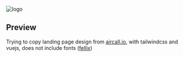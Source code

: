 ![logo](https://images.ctfassets.net/0kz5nrpxuzuo/51NAhmYFcgHBV2hhQIBVzc/8b7f6d588507b02e70a283ca5c0e7a53/aircall-logo.svg)



## Preview

Trying to copy landing page design from [aircall.io](https://aircall.io), with tailwindcss and vuejs, 
does not include fonts ([fellix](https://displaay.net/typeface/fellix/)) 
